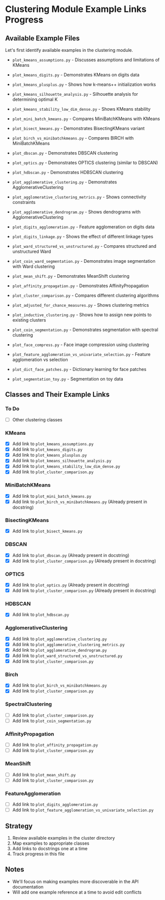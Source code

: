 # Clustering Module Example Links Progress

## Available Example Files
Let's first identify available examples in the clustering module.

- `plot_kmeans_assumptions.py` - Discusses assumptions and limitations of KMeans
- `plot_kmeans_digits.py` - Demonstrates KMeans on digits data
- `plot_kmeans_plusplus.py` - Shows how k-means++ initialization works
- `plot_kmeans_silhouette_analysis.py` - Silhouette analysis for determining optimal K
- `plot_kmeans_stability_low_dim_dense.py` - Shows KMeans stability
- `plot_mini_batch_kmeans.py` - Compares MiniBatchKMeans with KMeans
- `plot_bisect_kmeans.py` - Demonstrates BisectingKMeans variant

- `plot_birch_vs_minibatchkmeans.py` - Compares BIRCH with MiniBatchKMeans
- `plot_dbscan.py` - Demonstrates DBSCAN clustering 
- `plot_optics.py` - Demonstrates OPTICS clustering (similar to DBSCAN)
- `plot_hdbscan.py` - Demonstrates HDBSCAN clustering

- `plot_agglomerative_clustering.py` - Demonstrates AgglomerativeClustering
- `plot_agglomerative_clustering_metrics.py` - Shows connectivity constraints
- `plot_agglomerative_dendrogram.py` - Shows dendrograms with AgglomerativeClustering
- `plot_digits_agglomeration.py` - Feature agglomeration on digits data
- `plot_digits_linkage.py` - Shows the effect of different linkage types
- `plot_ward_structured_vs_unstructured.py` - Compares structured and unstructured Ward
- `plot_coin_ward_segmentation.py` - Demonstrates image segmentation with Ward clustering

- `plot_mean_shift.py` - Demonstrates MeanShift clustering
- `plot_affinity_propagation.py` - Demonstrates AffinityPropagation

- `plot_cluster_comparison.py` - Compares different clustering algorithms
- `plot_adjusted_for_chance_measures.py` - Shows clustering metrics
- `plot_inductive_clustering.py` - Shows how to assign new points to existing clusters
- `plot_coin_segmentation.py` - Demonstrates segmentation with spectral clustering
- `plot_face_compress.py` - Face image compression using clustering
- `plot_feature_agglomeration_vs_univariate_selection.py` - Feature agglomeration vs selection
- `plot_dict_face_patches.py` - Dictionary learning for face patches
- `plot_segmentation_toy.py` - Segmentation on toy data

## Classes and Their Example Links

### To Do
- [ ] Other clustering classes

### KMeans
- [x] Add link to `plot_kmeans_assumptions.py`
- [x] Add link to `plot_kmeans_digits.py`
- [x] Add link to `plot_kmeans_plusplus.py`
- [x] Add link to `plot_kmeans_silhouette_analysis.py`
- [x] Add link to `plot_kmeans_stability_low_dim_dense.py`
- [x] Add link to `plot_cluster_comparison.py`

### MiniBatchKMeans
- [x] Add link to `plot_mini_batch_kmeans.py`
- [x] Add link to `plot_birch_vs_minibatchkmeans.py` (Already present in docstring)

### BisectingKMeans
- [x] Add link to `plot_bisect_kmeans.py`

### DBSCAN
- [x] Add link to `plot_dbscan.py` (Already present in docstring)
- [x] Add link to `plot_cluster_comparison.py` (Already present in docstring)

### OPTICS
- [x] Add link to `plot_optics.py` (Already present in docstring)
- [x] Add link to `plot_cluster_comparison.py` (Already present in docstring)

### HDBSCAN
- [x] Add link to `plot_hdbscan.py`

### AgglomerativeClustering
- [x] Add link to `plot_agglomerative_clustering.py`
- [x] Add link to `plot_agglomerative_clustering_metrics.py`
- [x] Add link to `plot_agglomerative_dendrogram.py`
- [x] Add link to `plot_ward_structured_vs_unstructured.py`
- [x] Add link to `plot_cluster_comparison.py`

### Birch
- [x] Add link to `plot_birch_vs_minibatchkmeans.py`
- [x] Add link to `plot_cluster_comparison.py`

### SpectralClustering
- [ ] Add link to `plot_cluster_comparison.py`
- [ ] Add link to `plot_coin_segmentation.py`

### AffinityPropagation
- [ ] Add link to `plot_affinity_propagation.py`
- [ ] Add link to `plot_cluster_comparison.py`

### MeanShift
- [ ] Add link to `plot_mean_shift.py`
- [ ] Add link to `plot_cluster_comparison.py`

### FeatureAgglomeration
- [ ] Add link to `plot_digits_agglomeration.py`
- [ ] Add link to `plot_feature_agglomeration_vs_univariate_selection.py`

## Strategy
1. Review available examples in the cluster directory
2. Map examples to appropriate classes
3. Add links to docstrings one at a time
4. Track progress in this file

## Notes
- We'll focus on making examples more discoverable in the API documentation
- Will add one example reference at a time to avoid edit conflicts
